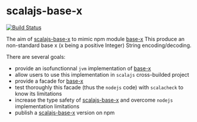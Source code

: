 # scalajs-base-x

[![Build Status](https://api.travis-ci.org/christobill/scalajs-base-x.svg?branch=1-bootstrapping)](https://travis-ci.org/christobill/scalajs-base-x)

The aim of [scalajs-base-x](https://github.com/christobill/scalajs-base-x) to mimic npm module [base-x](https://www.npmjs.com/package/base-x)
This produce an non-standard base x (x being a positive Integer) String encoding/decoding.

There are several goals:
- provide an isofunctionnal `jvm` implementation of [base-x](https://www.npmjs.com/package/base-x)
- allow users to use this implementation in `scalajs` cross-builded project
- provide a facade for [base-x](https://www.npmjs.com/package/base-x)
- test thoroughly this facade (thus the `nodejs` code) with `scalacheck` to know its limitations
- increase the type safety of [scalajs-base-x](https://github.com/christobill/scalajs-base-x) and overcome `nodejs` implementation limitations
- publish a [scalajs-base-x](https://github.com/christobill/scalajs-base-x) version on npm

